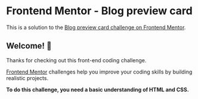 # Frontend Mentor - Blog preview card

This is a solution to the [Blog preview card challenge on Frontend Mentor](https://github.com/dharmendra1104/Blog-preview_card/blob/main/active-states.jpg).

## Welcome! 👋

Thanks for checking out this front-end coding challenge.

[Frontend Mentor](https://www.frontendmentor.io) challenges help you improve your coding skills by building realistic projects.

**To do this challenge, you need a basic understanding of HTML and CSS.**

